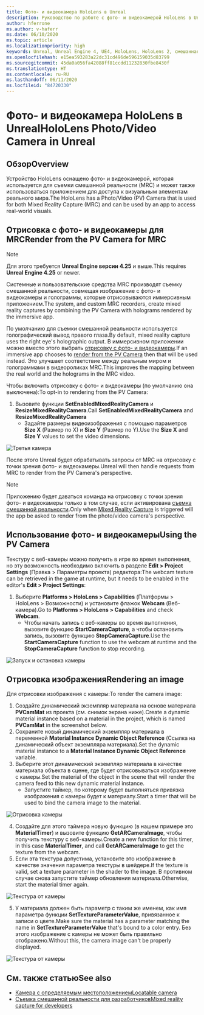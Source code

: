 ```yaml
---
title: Фото- и видеокамера HoloLens в Unreal
description: Руководство по работе с фото- и видеокамерой HoloLens в Unreal
author: hferrone
ms.author: v-haferr
ms.date: 06/10/2020
ms.topic: article
ms.localizationpriority: high
keywords: Unreal, Unreal Engine 4, UE4, HoloLens, HoloLens 2, смешанная реальность, разработка, функции, документация, руководства, голограммы, камера, PV-камера, MRC
ms.openlocfilehash: e15ea593283a22dc31cd496de596159035d83799
ms.sourcegitcommit: 45da0a056fa42088ff81ccdd11232830fbe8430f
ms.translationtype: HT
ms.contentlocale: ru-RU
ms.lasthandoff: 06/11/2020
ms.locfileid: "84720330"
---
```

# <a name="hololens-photovideo-camera-in-unreal"></a><span data-ttu-id="95664-104">Фото- и видеокамера HoloLens в Unreal</span><span class="sxs-lookup"><span data-stu-id="95664-104">HoloLens Photo/Video Camera in Unreal</span></span>

## <a name="overview"></a><span data-ttu-id="95664-105">Обзор</span><span class="sxs-lookup"><span data-stu-id="95664-105">Overview</span></span>

<span data-ttu-id="95664-106">Устройство HoloLens оснащено фото- и видеокамерой, которая используется для съемки смешанной реальности (MRC) и может также использоваться приложением для доступа к визуальным элементам реального мира.</span><span class="sxs-lookup"><span data-stu-id="95664-106">The HoloLens has a Photo/Video (PV) Camera that is used for both Mixed Reality Capture (MRC) and can be used by an app to access real-world visuals.</span></span>

## <a name="render-from-the-pv-camera-for-mrc"></a><span data-ttu-id="95664-107">Отрисовка с фото- и видеокамеры для MRC</span><span class="sxs-lookup"><span data-stu-id="95664-107">Render from the PV Camera for MRC</span></span>

> [!NOTE]
> <span data-ttu-id="95664-108">Для этого требуется **Unreal Engine версии 4.25** и выше.</span><span class="sxs-lookup"><span data-stu-id="95664-108">This requires **Unreal Engine 4.25** or newer.</span></span>

<span data-ttu-id="95664-109">Системные и пользовательские средства MRC производят съемку смешанной реальности, совмещая изображение с фото- и видеокамеры и голограммы, которые отрисовываются иммерсивным приложением.</span><span class="sxs-lookup"><span data-stu-id="95664-109">The system, and custom MRC recorders, create mixed reality captures by combining the PV Camera with holograms rendered by the immersive app.</span></span>

<span data-ttu-id="95664-110">По умолчанию для съемки смешанной реальности используется голографический вывод правого глаза.</span><span class="sxs-lookup"><span data-stu-id="95664-110">By default, mixed reality capture uses the right eye's holographic output.</span></span> <span data-ttu-id="95664-111">В иммерсивном приложении можно вместо этого выбрать [отрисовку с фото- и видеокамеры](mixed-reality-capture-for-developers.md#render-from-the-pv-camera-opt-in).</span><span class="sxs-lookup"><span data-stu-id="95664-111">If an immersive app chooses to [render from the PV Camera](mixed-reality-capture-for-developers.md#render-from-the-pv-camera-opt-in) then that will be used instead.</span></span> <span data-ttu-id="95664-112">Это улучшает соответствие между реальным миром и голограммами в видеороликах MRC.</span><span class="sxs-lookup"><span data-stu-id="95664-112">This improves the mapping between the real world and the holograms in the MRC video.</span></span>

<span data-ttu-id="95664-113">Чтобы включить отрисовку с фото- и видеокамеры (по умолчанию она выключена):</span><span class="sxs-lookup"><span data-stu-id="95664-113">To opt-in to rendering from the PV Camera:</span></span>

1. <span data-ttu-id="95664-114">Вызовите функции **SetEnabledMixedRealityCamera** и **ResizeMixedRealityCamera**.</span><span class="sxs-lookup"><span data-stu-id="95664-114">Call **SetEnabledMixedRealityCamera** and **ResizeMixedRealityCamera**</span></span>
    * <span data-ttu-id="95664-115">Задайте размеры видеоизображения с помощью параметров **Size X** (Размер по X) и **Size Y** (Размер по Y).</span><span class="sxs-lookup"><span data-stu-id="95664-115">Use the **Size X** and **Size Y** values to set the video dimensions.</span></span>

![Третья камера](images/unreal-camera-3rd.PNG)

<span data-ttu-id="95664-117">После этого Unreal будет обрабатывать запросы от MRC на отрисовку с точки зрения фото- и видеокамеры.</span><span class="sxs-lookup"><span data-stu-id="95664-117">Unreal will then handle requests from MRC to render from the PV Camera's perspective.</span></span>

> [!NOTE]
> <span data-ttu-id="95664-118">Приложению будет даваться команда на отрисовку с точки зрения фото- и видеокамеры только в том случае, если активирована [съемка смешанной реальности](mixed-reality-capture.md).</span><span class="sxs-lookup"><span data-stu-id="95664-118">Only when [Mixed Reality Capture](mixed-reality-capture.md) is triggered will the app be asked to render from the photo/video camera's perspective.</span></span>

## <a name="using-the-pv-camera"></a><span data-ttu-id="95664-119">Использование фото- и видеокамеры</span><span class="sxs-lookup"><span data-stu-id="95664-119">Using the PV Camera</span></span>

<span data-ttu-id="95664-120">Текстуру с веб-камеры можно получить в игре во время выполнения, но эту возможность необходимо включить в разделе **Edit > Project Settings** (Правка > Параметры проекта) редактора:</span><span class="sxs-lookup"><span data-stu-id="95664-120">The webcam texture can be retrieved in the game at runtime, but it needs to be enabled in the editor's **Edit > Project Settings**:</span></span>
1. <span data-ttu-id="95664-121">Выберите **Platforms > HoloLens > Capabilities** (Платформы > HoloLens > Возможности) и установите флажок **Webcam** (Веб-камера).</span><span class="sxs-lookup"><span data-stu-id="95664-121">Go to **Platforms > HoloLens > Capabilities** and check **Webcam**.</span></span>
    * <span data-ttu-id="95664-122">Чтобы начать запись с веб-камеры во время выполнения, вызовите функцию **StartCameraCapture**, а чтобы остановить запись, вызовите функцию **StopCameraCapture**.</span><span class="sxs-lookup"><span data-stu-id="95664-122">Use the **StartCameraCapture** function to use the webcam at runtime and the **StopCameraCapture** function to stop recording.</span></span>

![Запуск и остановка камеры](images/unreal-camera-startstop.PNG)

## <a name="rendering-an-image"></a><span data-ttu-id="95664-124">Отрисовка изображения</span><span class="sxs-lookup"><span data-stu-id="95664-124">Rendering an image</span></span>
<span data-ttu-id="95664-125">Для отрисовки изображения с камеры:</span><span class="sxs-lookup"><span data-stu-id="95664-125">To render the camera image:</span></span>
1. <span data-ttu-id="95664-126">Создайте динамический экземпляр материала на основе материала **PVCamMat** из проекта (см. снимок экрана ниже).</span><span class="sxs-lookup"><span data-stu-id="95664-126">Create a dynamic material instance based on a material in the project, which is named **PVCamMat** in the screenshot below.</span></span>  
2. <span data-ttu-id="95664-127">Сохраните новый динамический экземпляр материала в переменной **Material Instance Dynamic Object Reference** (Ссылка на динамический объект экземпляра материала).</span><span class="sxs-lookup"><span data-stu-id="95664-127">Set the dynamic material instance to a **Material Instance Dynamic Object Reference** variable.</span></span>  
3. <span data-ttu-id="95664-128">Выберите этот динамический экземпляр материала в качестве материала объекта в сцене, где будет отрисовываться изображение с камеры.</span><span class="sxs-lookup"><span data-stu-id="95664-128">Set the material of the object in the scene that will render the camera feed to this new dynamic material instance.</span></span>
    * <span data-ttu-id="95664-129">Запустите таймер, по которому будет выполняться привязка изображения с камеры будет к материалу.</span><span class="sxs-lookup"><span data-stu-id="95664-129">Start a timer that will be used to bind the camera image to the material.</span></span> 

![Отрисовка камеры](images/unreal-camera-render.PNG)

4. <span data-ttu-id="95664-131">Создайте для этого таймера новую функцию (в нашем примере это **MaterialTimer**) и вызовите функцию **GetARCameraImage**, чтобы получить текстуру с веб-камеры.</span><span class="sxs-lookup"><span data-stu-id="95664-131">Create a new function for this timer, in this case **MaterialTimer**, and call **GetARCameraImage** to get the texture from the webcam.</span></span>  
5. <span data-ttu-id="95664-132">Если эта текстура допустима, установите это изображение в качестве значения параметра текстуры в шейдере.</span><span class="sxs-lookup"><span data-stu-id="95664-132">If the texture is valid, set a texture parameter in the shader to the image.</span></span>  <span data-ttu-id="95664-133">В противном случае снова запустите таймер обновления материала.</span><span class="sxs-lookup"><span data-stu-id="95664-133">Otherwise, start the material timer again.</span></span> 

![Текстура от камеры](images/unreal-camera-texture.PNG)

5. <span data-ttu-id="95664-135">У материала должен быть параметр с таким же именем, как имя параметра функции **SetTextureParameterValue**, привязанное к записи о цвете.</span><span class="sxs-lookup"><span data-stu-id="95664-135">Make sure the material has a parameter matching the name in **SetTextureParameterValue** that's bound to a color entry.</span></span> <span data-ttu-id="95664-136">Без этого изображение с камеры не может быть правильно отображено.</span><span class="sxs-lookup"><span data-stu-id="95664-136">Without this, the camera image can't be properly displayed.</span></span>

![Текстура от камеры](images/unreal-camera-material.PNG)

## <a name="see-also"></a><span data-ttu-id="95664-138">См. также статью</span><span class="sxs-lookup"><span data-stu-id="95664-138">See also</span></span>
* [<span data-ttu-id="95664-139">Камера с определяемым местоположением</span><span class="sxs-lookup"><span data-stu-id="95664-139">Locatable camera</span></span>](locatable-camera.md)
* [<span data-ttu-id="95664-140">Съемка смешанной реальности для разработчиков</span><span class="sxs-lookup"><span data-stu-id="95664-140">Mixed reality capture for developers</span></span>](mixed-reality-capture-for-developers.md)
